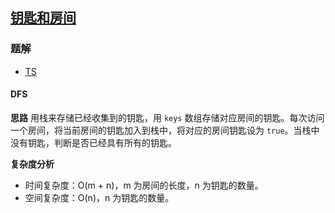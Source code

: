 ## [钥匙和房间](https://leetcode-cn.com/problems/keys-and-rooms/)
### 题解
+ [TS](../../ts/896/841.ts)

#### DFS
**思路**
用栈来存储已经收集到的钥匙，用 `keys` 数组存储对应房间的钥匙。每次访问一个房间，将当前房间的钥匙加入到栈中，将对应的房间钥匙设为 `true`。当栈中没有钥匙，判断是否已经具有所有的钥匙。

**复杂度分析**
+ 时间复杂度：O(m + n)，m 为房间的长度，n 为钥匙的数量。
+ 空间复杂度：O(n)，n 为钥匙的数量。